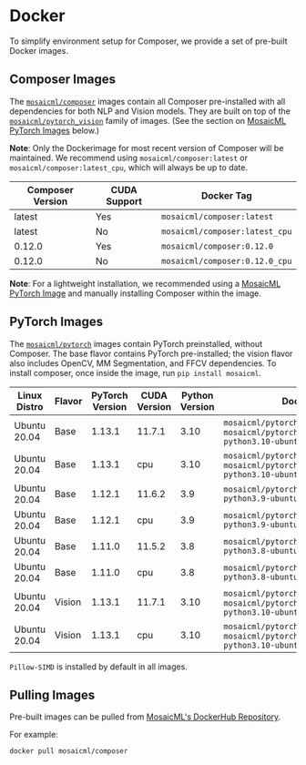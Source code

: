 # Docker

To simplify environment setup for Composer, we provide a set of pre-built Docker images.

## Composer Images

The [`mosaicml/composer`](https://hub.docker.com/r/mosaicml/composer) images contain all Composer pre-installed with
all dependencies for both NLP and Vision models. They are built on top of the
[`mosaicml/pytorch_vision`](https://hub.docker.com/r/mosaicml/pytorch_vision) family of images.
(See the section on [MosaicML PyTorch Images](#pytorch-images) below.)

**Note**: Only the Dockerimage for most recent version of Composer will be maintained. We recommend using
`mosaicml/composer:latest` or `mosaicml/composer:latest_cpu`, which will always be up to date.

<!-- BEGIN_COMPOSER_BUILD_MATRIX -->
| Composer Version   | CUDA Support   | Docker Tag                     |
|--------------------|----------------|--------------------------------|
| latest             | Yes            | `mosaicml/composer:latest`     |
| latest             | No             | `mosaicml/composer:latest_cpu` |
| 0.12.0             | Yes            | `mosaicml/composer:0.12.0`     |
| 0.12.0             | No             | `mosaicml/composer:0.12.0_cpu` |
<!-- END_COMPOSER_BUILD_MATRIX -->


**Note**: For a lightweight installation, we recommended using a [MosaicML PyTorch Image](#pytorch-images) and manually
installing Composer within the image.

## PyTorch Images

The [`mosaicml/pytorch`](https://hub.docker.com/r/mosaicml/pytorch) images contain PyTorch preinstalled, without Composer.
The base flavor contains PyTorch pre-installed; the vision flavor also includes OpenCV, MM Segmentation, and FFCV dependencies.
To install composer, once inside the image, run `pip install mosaicml`.

<!-- BEGIN_PYTORCH_BUILD_MATRIX -->
| Linux Distro   | Flavor   | PyTorch Version   | CUDA Version   | Python Version   | Docker Tags                                                                                       |
|----------------|----------|-------------------|----------------|------------------|---------------------------------------------------------------------------------------------------|
| Ubuntu 20.04   | Base     | 1.13.1            | 11.7.1         | 3.10             | `mosaicml/pytorch:latest`, `mosaicml/pytorch:1.13.1_cu117-python3.10-ubuntu20.04`                 |
| Ubuntu 20.04   | Base     | 1.13.1            | cpu            | 3.10             | `mosaicml/pytorch:latest_cpu`, `mosaicml/pytorch:1.13.1_cpu-python3.10-ubuntu20.04`               |
| Ubuntu 20.04   | Base     | 1.12.1            | 11.6.2         | 3.9              | `mosaicml/pytorch:1.12.1_cu116-python3.9-ubuntu20.04`                                             |
| Ubuntu 20.04   | Base     | 1.12.1            | cpu            | 3.9              | `mosaicml/pytorch:1.12.1_cpu-python3.9-ubuntu20.04`                                               |
| Ubuntu 20.04   | Base     | 1.11.0            | 11.5.2         | 3.8              | `mosaicml/pytorch:1.11.0_cu115-python3.8-ubuntu20.04`                                             |
| Ubuntu 20.04   | Base     | 1.11.0            | cpu            | 3.8              | `mosaicml/pytorch:1.11.0_cpu-python3.8-ubuntu20.04`                                               |
| Ubuntu 20.04   | Vision   | 1.13.1            | 11.7.1         | 3.10             | `mosaicml/pytorch_vision:latest`, `mosaicml/pytorch_vision:1.13.1_cu117-python3.10-ubuntu20.04`   |
| Ubuntu 20.04   | Vision   | 1.13.1            | cpu            | 3.10             | `mosaicml/pytorch_vision:latest_cpu`, `mosaicml/pytorch_vision:1.13.1_cpu-python3.10-ubuntu20.04` |
<!-- END_PYTORCH_BUILD_MATRIX -->

``Pillow-SIMD`` is installed by default in all images.

## Pulling Images

Pre-built images can be pulled from [MosaicML's DockerHub Repository](https://hub.docker.com/u/mosaicml).

For example:

<!--pytest.mark.skip-->
```bash
docker pull mosaicml/composer
```

